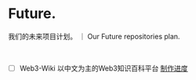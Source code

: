 # Future.
我们的未来项目计划。  ｜  Our Future repositories plan.
 
 <br>
 
 - [ ]    Web3-Wiki   以中文为主的Web3知识百科平台   [制作进度](https://github.com/Web3-Club/Web3wiki-Website/issues/7)
